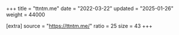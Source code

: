 +++
title = "ttntm.me"
date = "2022-03-22"
updated = "2025-01-26"
weight = 44000

[extra]
source = "https://ttntm.me/"
ratio = 25
size = 43
+++
